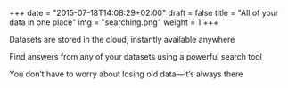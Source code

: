 +++
date = "2015-07-18T14:08:29+02:00"
draft = false
title = "All of your data in one place"
img = "searching.png"
weight = 1
+++

Datasets are stored in the cloud, instantly available anywhere

Find answers from any of your datasets using a powerful search tool

You don’t have to worry about losing old data—it’s always there
